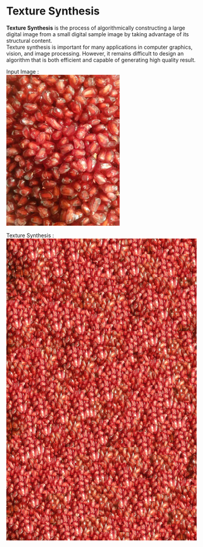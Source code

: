 # **Texture Synthesis**

**Texture Synthesis** is the process of algorithmically constructing a large digital image from a small digital sample image by taking advantage of its structural content. <br/>
Texture synthesis is important for many applications in computer graphics, vision, and image processing. However, it remains difficult to design an algorithm that is both efficient and capable of generating high quality result. <br/>

Input Image : <br/>
<img src="texture1.jpg" width="300" height="400"> <br/>

Texture Synthesis : <br/>
<img src="Texture-Synthesis.jpg" width="800" height="800"> <br/>
